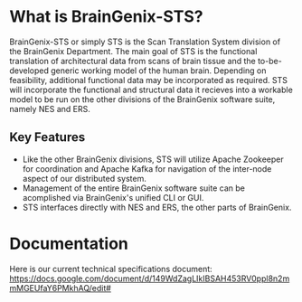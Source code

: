 
# What is BrainGenix-STS?

BrainGenix-STS or simply STS is the Scan Translation System division of the BrainGenix Department. The main goal of STS is the functional translation of architectural data from scans of brain tissue and the to-be-developed generic working model of the human brain. Depending on feasibility, additional functional data may be incorporated as required. STS will incorporate the functional and structural data it recieves into a workable model to be run on the other divisions of the BrainGenix software suite, namely NES and ERS.

## Key Features

 - Like the other BrainGenix divisions, STS will utilize Apache Zookeeper for coordination and Apache Kafka for navigation of the inter-node aspect of our distributed system.
 - Management of the entire BrainGenix software suite can be acomplished via BrainGenix's unified CLI or GUI.
 - STS interfaces directly with NES and ERS, the other parts of BrainGenix.

# Documentation

Here is our current technical specifications document: https://docs.google.com/document/d/149WdZagLIkIBSAH453RV0ppl8n2mmMGEUfaY6PMkhAQ/edit#
